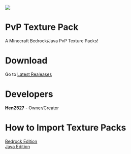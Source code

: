 ![](https://github.com/xXhen2527Xx/PvP-TP/blob/master/title.png?raw=true)
# PvP Texture Pack
A Minecraft Bedrock/Java PvP Texture Packs!

# Download
Go to [Latest Realeases](https://github.com/xXhen2527Xx/TP/releases/latest/)

# Developers
**Hen2527** - Owner/Creator

# How to Import Texture Packs
[Bedrock Edition](https://github.com/xXhen2527Xx/TP/BE/)<br>
[Java Edition](https://github.com/xXhen2527Xx/TP/JE/)
